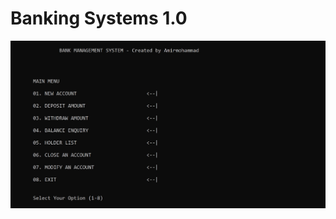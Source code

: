 # Banking Systems 1.0


![محیط برنامه](https://github.com/amirmsoltan/Banking-Systems-2.0/blob/master/Screenshot%202025-09-21%20231744.jpg)

